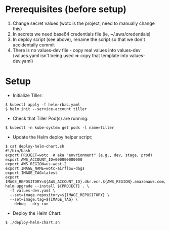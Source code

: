 # Prerequisites (before setup)
1. Change secret values (wotc is the project, need to manually change this)
2. In secrets we need base64 credentials file (ie, ~/.aws/credentials)
3. In deploy script (see above), rename the script so that we don't accidentally commit 
4. There is no values-dev file - copy real values into values-dev (values.yaml isn't being used => copy that template into values-dev.yaml)

# Setup

* Initialize Tiller:
```
$ kubectl apply -f helm-rbac.yaml
$ helm init --service-account tiller
```

* Check that Tiller Pod(s) are running:
```
$ kubectl -n kube-system get pods -l name=tiller
```

* Update the Helm deploy helper script:
```
$ cat deploy-helm-chart.sh
#!/bin/bash
export PROJECT=wotc  # aka "envrionment" (e.g., dev, stage, prod)
export AWS_ACCOUNT_ID=000000000000
export AWS_REGION=us-west-2
export IMAGE_NAME=wotc-airflow-dags
export IMAGE_TAG=latest
export IMAGE_REPOSITORY=${AWS_ACCOUNT_ID}.dkr.ecr.${AWS_REGION}.amazonaws.com/${IMAGE_NAME}
helm upgrade --install ${PROJECT} . \
  -f values-dev.yaml \
  --set=image.repository=${IMAGE_REPOSITORY} \
  --set=image.tag=${IMAGE_TAG} \
  --debug --dry-run
```

* Deploy the Helm Chart:
```
$ ./deploy-helm-chart.sh
```
